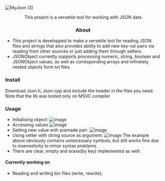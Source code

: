 ![MyJson (3)](https://github.com/Crucinio/MyJson/assets/109169672/f3740dd1-cb71-44b4-bddc-78b0caab9bac)

<p style="text-align: center;">This project is a versetile tool for working with JSON data </p>

<h3 style="text-align: center;">About</h3>

- This project is developped to make a versetile tool for reading JSON files and strings that also provides ability to add new key-val pairs via reading from other sources or just adding them through setters.
- JSONObject currently supports processing numeric, string, boolean and JSONObject values, as well as corresponding arrays and infinetely nested objects form txt files.
### Install
Download Json.h, Json.cpp and include the header in the files you need.
Note that the lib was tested only on MSVC compiler
### Usage
- Initialising object:
![image](https://github.com/Crucinio/MyJson/assets/109169672/fc35cf9f-8f59-481e-b821-97a5e6ee5517)
- Accessing values
![image](https://github.com/Crucinio/MyJson/assets/109169672/c253bb8c-cb11-4b1f-9772-1bb14bdc52b3)
- Setting new value with premade pair:
![image](https://github.com/Crucinio/MyJson/assets/109169672/6f1eda0f-89ec-4986-bd8a-76e8068c65d3)
- Using setter with string source as argument:
![image](https://github.com/Crucinio/MyJson/assets/109169672/7a5c2e62-fcf4-4096-b0f0-9c11d708282c)
The example above obviously contains unnecessary symbols, but still works fine due to insensetivity to minor syntax problems.
- There are clear, empty and erase(by key) implemented as well.

#### Currently working on
- Reading and writing bin files (write, rewrite);
